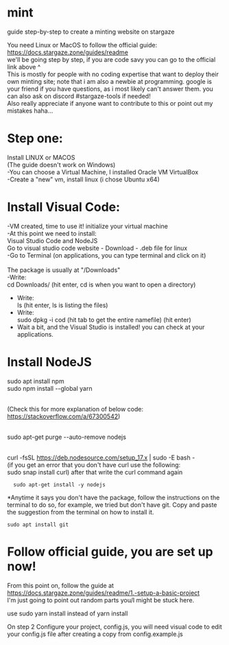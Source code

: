 # mint
guide step-by-step to create a minting website on stargaze</br>


You need Linux or MacOS to follow the official guide: https://docs.stargaze.zone/guides/readme</br>
we'll be going step by step, if you are code savy you can go to the official link above ^</br>
This is mostly for people with no coding expertise that want to deploy their own minting site; note that i am also a newbie at programming. google is your friend if you have questions, as i most likely can't answer them. you can also ask on discord #stargaze-tools if needed!</br>
Also really appreciate if anyone want to contribute to this or point out my mistakes haha...

# Step one:
  Install LINUX or MACOS </br>
  (The guide doesn't work on Windows)</br>
  -You can choose a Virtual Machine, I installed Oracle VM VirtualBox</br>
  -Create a "new" vm, install linux (i chose Ubuntu x64)</br>
  
  
# Install Visual Code:
  -VM created, time to use it! initialize your virtual machine</br>
  -At this point we need to install:</br>
    Visual Studio Code and NodeJS </br>
    Go to visual studio code website - Download - .deb file for linux</br>
  -Go to Terminal (on applications, you can type terminal and click on it)</br></br>
  The package is usually at "/Downloads"</br>
  -Write: </br>
  cd Downloads/ (hit enter, cd is when you want to open a directory)</br>
  - Write: </br>
  ls (hit enter, ls is listing the files)</br>
  - Write: </br>
  sudo dpkg -i cod (hit tab to get the entire namefile) (hit enter)</br>
  - Wait a bit, and the Visual Studio is installed! you can check at your applications.</br>

# Install NodeJS

  sudo apt install npm</br>
  sudo npm install --global yarn</br></br>
  
  (Check this for more explanation of below code: https://stackoverflow.com/a/67300542)</br></br>
  
  sudo apt-get purge --auto-remove nodejs </br></br>

  curl -fsSL https://deb.nodesource.com/setup_17.x | sudo -E bash -</br>
      (if you get an error that you don't have curl use the following:</br>
      sudo snap install curl) after that write the curl command again</br>
      
      sudo apt-get install -y nodejs
      

*Anytime it says you don't have the package, follow the instructions on the terminal to do so, for example, we tried but don't have git. Copy and paste the suggestion from the terminal on how to install it.

    sudo apt install git
    

# Follow official guide, you are set up now!

From this point on, follow the guide at https://docs.stargaze.zone/guides/readme/1.-setup-a-basic-project  
   I'm just going to point out random parts you/I might be stuck here.
  
  use sudo yarn install instead of yarn install
  
  
  On step 2 Configure your project, config.js, you will need visual code to edit your config.js file after creating a copy from config.example.js
  
  
  

